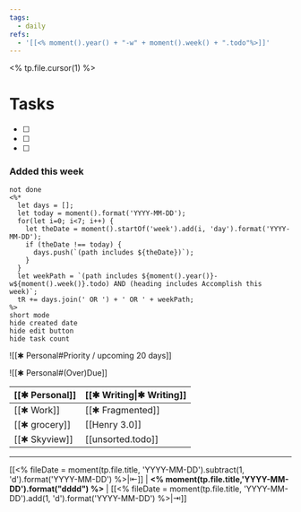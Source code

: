 ```yaml
---
tags:
  - daily
refs:
  - '[[<% moment().year() + "-w" + moment().week() + ".todo"%>]]'
---
```

<% tp.file.cursor(1) %>
















# Tasks

- [ ] 
- [ ] 
- [ ] 




### Added this week
```tasks
not done
<%*
  let days = [];
  let today = moment().format('YYYY-MM-DD');
  for(let i=0; i<7; i++) {
    let theDate = moment().startOf('week').add(i, 'day').format('YYYY-MM-DD');
    if (theDate !== today) {
      days.push(`(path includes ${theDate})`);
    }
  }
  let weekPath = `(path includes ${moment().year()}-w${moment().week()}.todo) AND (heading includes Accomplish this week)`;
  tR += days.join(' OR ') + ' OR ' + weekPath;
%>
short mode
hide created date
hide edit button
hide task count
```


![[✱ Personal#Priority / upcoming 20 days]]

![[✱ Personal#(Over)Due]]


| [[✱ Personal]] | [[✱ Writing\|✱ Writing]] |
| -------------- | ------------------------ |
| [[✱ Work]]     | [[✱ Fragmented]]         |
| [[✱ grocery]]  | [[Henry 3.0]]            |
| [[✱ Skyview]]  | [[unsorted.todo]]        |
***
[[<% fileDate = moment(tp.file.title, 'YYYY-MM-DD').subtract(1, 'd').format('YYYY-MM-DD') %>|⇤]]  | **<% moment(tp.file.title,'YYYY-MM-DD').format("dddd") %>** | [[<% fileDate = moment(tp.file.title, 'YYYY-MM-DD').add(1, 'd').format('YYYY-MM-DD') %>|⇥]]
